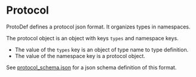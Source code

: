 # Protocol

ProtoDef defines a protocol json format. It organizes types in namespaces.

The protocol object is an object with keys `types` and namespace keys.

* The value of the `types` key is an object of type name to type definition.
* The value of the namespace key is a protocol object.

See [protocol_schema.json](../schemas/protocol_schema.json) for a json schema definition of this format.

